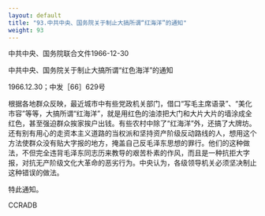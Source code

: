 ```yaml
---
layout: default
title: "93.中共中央、国务院关于制止大搞所谓“红海洋”的通知"
weight: 93
---
```


中共中央、国务院联合文件1966-12-30

中共中央、国务院关于制止大搞所谓“红色海洋”的通知

1966.12.30；中发［66］629号

根据各地群众反映，最近城市中有些党政机关部门，借口“写毛主席语录”、“美化市容”等等，大搞所谓“红海洋”，就是用红色的油漆把大门和大片大片的墙涂成全红色，甚至强迫群众挨家挨户出钱。有些农村中除了“红海洋”外，还搞了大牌坊。还有别有用心的走资本主义道路的当权派和坚持资产阶级反动路线的人，想用这个方法使群众没有贴大字报的地方，掩盖自己反毛泽东思想的罪行。他们的这种做法，不但完全违背毛泽东同志历来教导的艰苦朴素的作风，而且是一种抗拒大字报，对抗无产阶级文化大革命的恶劣行为。中央认为，各级领导机关必须坚决制止这种错误的做法。

特此通知。

CCRADB

